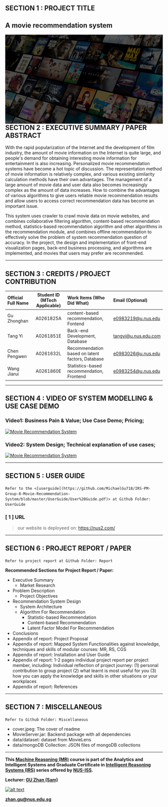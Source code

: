 ## SECTION 1 : PROJECT TITLE
## A movie recommendation system

<img src="Miscellaneous/cover.jpeg"
     style="float: left; margin-right: 0px;" />

---

## SECTION 2 : EXECUTIVE SUMMARY / PAPER ABSTRACT
With the rapid popularization of the Internet and the development of film industry, the amount of movie information on the Internet is quite large, and people's demand for obtaining interesting movie information for entertainment is also increasing. Personalized movie recommendation systems have become a hot topic of discussion. The representation method of movie information is relatively complex, and various existing similarity calculation methods have their own advantages. The management of a large amount of movie data and user data also becomes increasingly complex as the amount of data increases. How to combine the advantages of various algorithms to give users reliable movie recommendation results and allow users to access correct recommendation data has become an important issue. 

This system uses crawler to crawl movie data on movie websites, and combines collaborative filtering algorithm, content-based recommendation method, statistics-based recommendation algorithm and other algorithms in the recommendation module, and combines offline recommendation to effectively solve the problem of system recommendation question of accuracy. In the project, the design and implementation of front-end visualization pages, back-end business processing, and algorithms are implemented, and movies that users may prefer are recommended.

---

## SECTION 3 : CREDITS / PROJECT CONTRIBUTION

| Official Full Name  | Student ID (MTech Applicable)  | Work Items (Who Did What) | Email (Optional) |
| :------------ |:---------------:| :-----| :-----|
| Gu Zhonghan | A0261825A | content-based recommendation, Fontend| e0983219@u.nus.edu |
| Tang Yi | A0261851E | Back-end Development, Database| tangyi@u.nus.edu.com |
| Chen Pengwen | A0261632L | Recommendation based on latent factors, Database| e0983026@u.nus.edu |
| Wang Jiarui | A0261860E | Statistics-based recommendation, Frontend| e0983254@u.nus.edu |

---

## SECTION 4 : VIDEO OF SYSTEM MODELLING & USE CASE DEMO
### Video1: Business Pain & Value; Use Case Demo; Pricing;
[![Movie Recommendation System](https://i.ytimg.com/vi/yOy4Pu0CSgU/maxresdefault.jpg)](https://youtu.be/yOy4Pu0CSgU)
### Video2: System Design; Technical explanation of use cases;
[![Movie Recommendation System](https://i.ytimg.com/vi/N0tPdXKvkhI/maxresdefault.jpg?sqp=-oaymwEmCIAKENAF8quKqQMa8AEB-AH-CYAC0AWKAgwIABABGGUgZShlMA8=&rs=AOn4CLCP3rM7Q9LZp6fyXScmcvKnXfkFMw)](https://youtu.be/N0tPdXKvkhI)

---

## SECTION 5 : USER GUIDE

`Refer to the <[userguide](https://github.com/MichaelGu718/IRS-PM-Group-8-Movie-Recommendation-System/blob/master/UserGuide/User%20Guide.pdf)> at Github Folder: UserGuide`
### [ 1 ] URL
> our website is deployeed on: <https://nus2.com/>

---
## SECTION 6 : PROJECT REPORT / PAPER

`Refer to project report at Github Folder: Report`

**Recommended Sections for Project Report / Paper:**
- Executive Summary
     - Market Research
- Problem Description
     - Project Objectives
- Recommendation System Design
     - System Architecture
     - Algorithm For Recommendation
          - Statistic-based Recommendation
          - Content-based Recommendation
          - Latent Factor Model For Recommendation
- Conclusions
- Appendix of report: Project Proposal
- Appendix of report: Mapped System Functionalities against knowledge, techniques and skills of modular courses: MR, RS, CGS
- Appendix of report: Installation and User Guide
- Appendix of report: 1-2 pages individual project report per project member, including: Individual reflection of project journey: (1) personal contribution to group project (2) what learnt is most useful for you (3) how you can apply the knowledge and skills in other situations or your workplaces
- Appendix of report: References

---
## SECTION 7 : MISCELLANEOUS

`Refer to Github Folder: Miscellaneous`
- cover.jpeg: The cover of readme
- MovieServer.jar: Backend package with all dependencies
- data/dataset: dataset from MovieLens
- data/mongoDB Collection: JSON files of mongoDB collections
---

**This [Machine Reasoning (MR)](https://www.iss.nus.edu.sg/executive-education/course/detail/machine-reasoning "Machine Reasoning") course is part of the Analytics and Intelligent Systems and Graduate Certificate in [Intelligent Reasoning Systems (IRS)](https://www.iss.nus.edu.sg/stackable-certificate-programmes/intelligent-systems "Intelligent Reasoning Systems") series offered by [NUS-ISS](https://www.iss.nus.edu.sg "Institute of Systems Science, National University of Singapore").**

**Lecturer: [GU Zhan (Sam)](https://www.iss.nus.edu.sg/about-us/staff/detail/201/GU%20Zhan "GU Zhan (Sam)")**

[![alt text](https://www.iss.nus.edu.sg/images/default-source/About-Us/7.6.1-teaching-staff/sam-website.tmb-.png "Let's check Sam' profile page")](https://www.iss.nus.edu.sg/about-us/staff/detail/201/GU%20Zhan)

**zhan.gu@nus.edu.sg**

